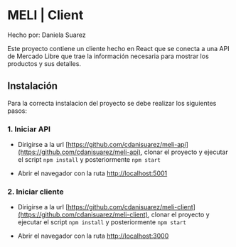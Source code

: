# MELI | Client
Hecho por: Daniela Suarez

Este proyecto contiene un cliente hecho en React que se conecta a una API de Mercado Libre que trae la información necesaria para mostrar los productos y sus detalles.

## Instalación

Para la correcta instalacion del proyecto se debe realizar los siguientes pasos:

### 1. Iniciar API

- Dirigirse a la url [https://github.com/cdanisuarez/meli-api](https://github.com/cdanisuarez/meli-api), clonar el proyecto y ejecutar el script `npm install` y posteriormente `npm start`

- Abrir el navegador con la ruta [http://localhost:5001](http://localhost:5000)

### 2. Iniciar cliente

- Dirigirse a la url [https://github.com/cdanisuarez/meli-client](https://github.com/cdanisuarez/meli-client), clonar el proyecto y ejecutar el script `npm install` y posteriormente `npm start`

- Abrir el navegador con la ruta [http://localhost:3000](http://localhost:3000)
